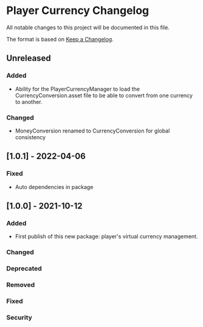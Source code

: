 # Player Currency Changelog
All notable changes to this project will be documented in this file.

The format is based on [Keep a Changelog](https://keepachangelog.com/en/1.0.0/).

## Unreleased

### Added
- Ability for the PlayerCurrencyManager to load the CurrencyConversion.asset file to be able to convert from one currency to another.

### Changed
- MoneyConversion renamed to CurrencyConversion for global consistency

## [1.0.1] - 2022-04-06

### Fixed
- Auto dependencies in package

## [1.0.0] - 2021-10-12

### Added
- First publish of this new package: player's virtual currency management.

### Changed

### Deprecated

### Removed

### Fixed

### Security
